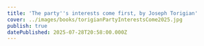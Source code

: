 ```yaml
---
title: 'The party''s interests come first, by Joseph Torigian'
cover: ../images/books/torigianPartyInterestsCome2025.jpg
publish: true
datePublished: 2025-07-28T20:58:00.000Z
---
```


